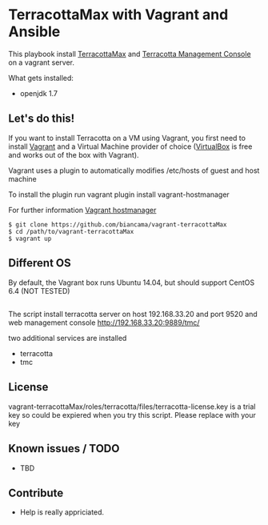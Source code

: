 # TerracottaMax with Vagrant and Ansible

This playbook install [TerracottaMax](http://terracotta.org/products/bigmemorymax) and [Terracotta Management Console](http://terracotta.org/documentation/4.1/tms) on a vagrant server. 

What gets installed:

*  openjdk 1.7

## Let's do this!

If you want to install Terracotta on a VM using Vagrant, you first need to install [Vagrant](http://www.vagrantup.com/) and a Virtual Machine provider of choice ([VirtualBox](https://www.virtualbox.org/) is free and works out of the box with Vagrant).

Vagrant uses a plugin to automatically modifies /etc/hosts of guest and host machine

To install the plugin run
vagrant plugin install vagrant-hostmanager

For further information [Vagrant hostmanager](https://github.com/smdahlen/vagrant-hostmanager)
  

```
$ git clone https://github.com/biancama/vagrant-terracottaMax
$ cd /path/to/vagrant-terracottaMax
$ vagrant up
```

## Different OS

By default, the Vagrant box runs Ubuntu 14.04, but should support CentOS 6.4 (NOT TESTED)

## 
The script install terracotta server on host 192.168.33.20 and port 9520
and web management console http://192.168.33.20:9889/tmc/

two additional services are installed 
* terracotta
* tmc

## License
vagrant-terracottaMax/roles/terracotta/files/terracotta-license.key 
is a trial key so could be expiered when you try this script. Please replace with your key 

## Known issues / TODO

* TBD 

## Contribute

* Help is really appriciated. 